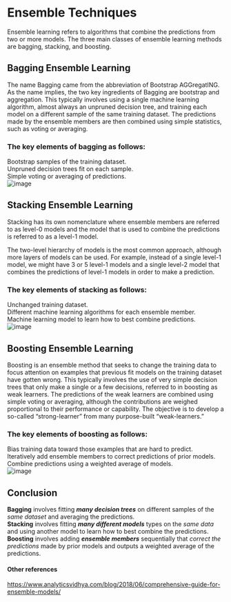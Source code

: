 # Ensemble Techniques
Ensemble learning refers to algorithms that combine the predictions from two or more models.
The three main classes of ensemble learning methods are bagging, stacking, and boosting.

## Bagging Ensemble Learning
The name Bagging came from the abbreviation of Bootstrap AGGregatING. As the name implies, the two key ingredients of Bagging are bootstrap and aggregation.
This typically involves using a single machine learning algorithm, almost always an unpruned decision tree, and training each model on a different sample of the same training dataset. 
The predictions made by the ensemble members are then combined using simple statistics, such as voting or averaging.   
### The key elements of bagging as follows:
Bootstrap samples of the training dataset.  
Unpruned decision trees fit on each sample.  
Simple voting or averaging of predictions.  
![image](https://github.com/user-attachments/assets/10dfd5b4-30b9-4ed0-ac4e-e0849ac087ec)

## Stacking Ensemble Learning
Stacking has its own nomenclature where ensemble members are referred to as level-0 models and the model that is used to combine the predictions is referred to as a level-1 model.

The two-level hierarchy of models is the most common approach, although more layers of models can be used. 
For example, instead of a single level-1 model, we might have 3 or 5 level-1 models and a single level-2 model that combines the predictions of level-1 models in order to make a prediction.
### The key elements of stacking as follows:

Unchanged training dataset.   
Different machine learning algorithms for each ensemble member.  
Machine learning model to learn how to best combine predictions.  
![image](https://github.com/user-attachments/assets/d9b3c7ce-4c7d-4beb-891d-713ae6a87147)

## Boosting Ensemble Learning
Boosting is an ensemble method that seeks to change the training data to focus attention on examples that previous fit models on the training dataset have gotten wrong.
This typically involves the use of very simple decision trees that only make a single or a few decisions, referred to in boosting as weak learners. 
The predictions of the weak learners are combined using simple voting or averaging, although the contributions are weighed proportional to their performance or capability. 
The objective is to develop a so-called “strong-learner” from many purpose-built “weak-learners.”
### The key elements of boosting as follows:

Bias training data toward those examples that are hard to predict.   
Iteratively add ensemble members to correct predictions of prior models.  
Combine predictions using a weighted average of models.  
![image](https://github.com/user-attachments/assets/bc6d1495-c37e-4e4d-92ca-79b53642a84b)

## Conclusion

**Bagging** involves fitting ***many decision trees*** on different samples of the _same dataset_ and averaging the predictions.  
**Stacking** involves fitting ***many different models*** types on the _same data_ and using another model to learn how to best combine the predictions.  
**Boosting** involves adding ***ensemble members*** sequentially that _correct the predictions_ made by prior models and outputs a weighted average of the predictions.  



#### Other references
https://www.analyticsvidhya.com/blog/2018/06/comprehensive-guide-for-ensemble-models/
